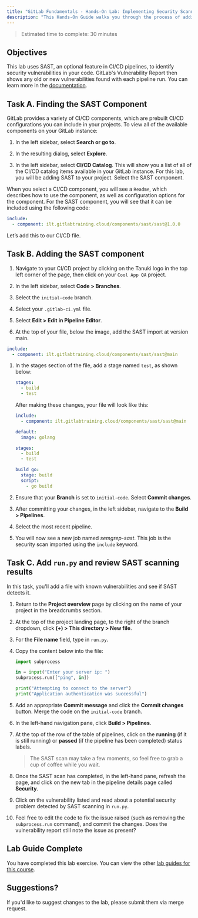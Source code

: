 ```yaml
---
title: "GitLab Fundamentals - Hands-On Lab: Implementing Security Scanners"
description: "This Hands-On Guide walks you through the process of adding security scanners to your CI/CD process."
---
```


> Estimated time to complete: 30 minutes

## Objectives

This lab uses SAST, an optional feature in CI/CD pipelines, to identify security vulnerabilities in your code. GitLab's Vulnerability Report then shows any old or new vulnerabilities found with each pipeline run. You can learn more in the [documentation](https://docs.gitlab.com/ee/user/application_security/sast/).

## Task A. Finding the SAST Component

GitLab provides a variety of CI/CD components, which are prebuilt CI/CD configurations you can include in your projects. To view all of the available components on your GitLab instance:

1. In the left sidebar, select **Search or go to**.

1. In the resulting dialog, select **Explore**.

1. In the left sidebar, select **CI/CD Catalog**. This will show you a list of all of the CI/CD catalog items available in your GitLab instance. For this lab, you will be adding SAST to your project. Select the SAST component.

When you select a CI/CD component, you will see a `Readme`, which describes how to use the component, as well as configuration options for the component. For the SAST component, you will see that it can be included using the following code:

```yaml
include:
  - component: ilt.gitlabtraining.cloud/components/sast/sast@1.0.0
```

Let’s add this to our CI/CD file.

## Task B. Adding the SAST component

1. Navigate to your CI/CD project by clicking on the Tanuki logo in the top left corner of the page, then click on your `Cool App QA` project.

1. In the left sidebar, select **Code > Branches**.

1. Select the `initial-code` branch.

1. Select your `.gitlab-ci.yml` file.

1. Select **Edit > Edit in Pipeline Editor**.

1. At the top of your file, below the image, add the SAST import at version main.

```yaml
include:
  - component: ilt.gitlabtraining.cloud/components/sast/sast@main
```

1. In the stages section of the file, add a stage named `test`, as shown below:

    ```yaml
    stages:
      - build
      - test
    ```

    After making these changes, your file will look like this:

      ```yaml
      include:
        - component: ilt.gitlabtraining.cloud/components/sast/sast@main

      default:
        image: golang

      stages:
        - build
        - test

      build go:
        stage: build
        script:
          - go build
      ```

1. Ensure that your **Branch** is set to `initial-code`. Select **Commit changes**.

1. After committing your changes, in the left sidebar, navigate to the **Build > Pipelines**. 

1. Select the most recent pipeline.

1. You will now see a new job named *semgrep-sast*. This job is the security scan imported using the `include` keyword.

## Task C. Add `run.py` and review SAST scanning results

In this task, you'll add a file with known vulnerabilities and see if SAST detects it.

1. Return to the **Project overview** page by clicking on the name of your project in the breadcrumbs section.

1. At the top of the project landing page, to the right of the branch dropdown, click **(+) > This directory > New file**.

1. For the **File name** field, type in `run.py`.

1. Copy the content below into the file:

    ```python
    import subprocess

    in = input("Enter your server ip: ")
    subprocess.run(["ping", in])

    print("Attempting to connect to the server")
    print("Application authentication was successful")
    ```

1. Add an appropriate **Commit message** and click the **Commit changes** button. Merge the code on the `initial-code` branch.

1. In the left-hand navigation pane, click **Build > Pipelines**.

1. At the top of the row of the table of pipelines, click on the **running** (if it is still running) or **passed** (if the pipeline has been completed) status labels.

    > The SAST scan may take a few moments, so feel free to grab a cup of coffee while you wait.

1. Once the SAST scan has completed, in the left-hand pane, refresh the page, and click on the new tab in the pipeline details page called **Security**.

1. Click on the vulnerability listed and read about a potential security problem detected by SAST scanning in `run.py`.

1. Feel free to edit the code to fix the issue raised (such as removing the `subprocess.run` command), and commit the changes. Does the vulnerability report still note the issue as present?

## Lab Guide Complete

You have completed this lab exercise. You can view the other [lab guides for this course](/handbook/customer-success/professional-services-engineering/education-services/ilt-labs/gitlabfundamentalshandson).

## Suggestions?

If you'd like to suggest changes to the lab, please submit them via merge request.
